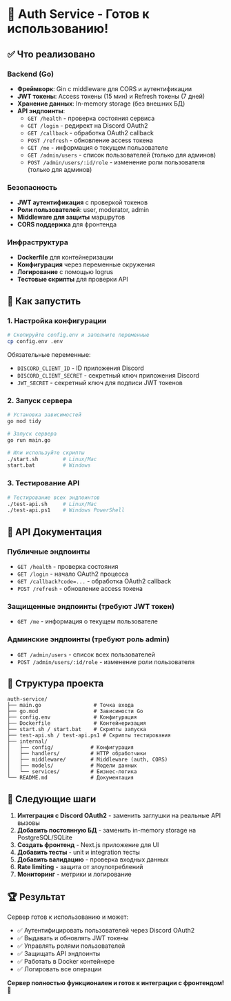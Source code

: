 # 🎉 Auth Service - Готов к использованию!

## ✅ Что реализовано

### Backend (Go)

- **Фреймворк**: Gin с middleware для CORS и аутентификации
- **JWT токены**: Access токены (15 мин) и Refresh токены (7 дней)
- **Хранение данных**: In-memory storage (без внешних БД)
- **API эндпоинты**:
  - `GET /health` - проверка состояния сервиса
  - `GET /login` - редирект на Discord OAuth2
  - `GET /callback` - обработка OAuth2 callback
  - `POST /refresh` - обновление access токена
  - `GET /me` - информация о текущем пользователе
  - `GET /admin/users` - список пользователей (только для админов)
  - `POST /admin/users/:id/role` - изменение роли пользователя (только для админов)

### Безопасность

- **JWT аутентификация** с проверкой токенов
- **Роли пользователей**: user, moderator, admin
- **Middleware для защиты** маршрутов
- **CORS поддержка** для фронтенда

### Инфраструктура

- **Dockerfile** для контейнеризации
- **Конфигурация** через переменные окружения
- **Логирование** с помощью logrus
- **Тестовые скрипты** для проверки API

## 🚀 Как запустить

### 1. Настройка конфигурации

```bash
# Скопируйте config.env и заполните переменные
cp config.env .env
```

Обязательные переменные:

- `DISCORD_CLIENT_ID` - ID приложения Discord
- `DISCORD_CLIENT_SECRET` - секретный ключ приложения Discord
- `JWT_SECRET` - секретный ключ для подписи JWT токенов

### 2. Запуск сервера

```bash
# Установка зависимостей
go mod tidy

# Запуск сервера
go run main.go

# Или используйте скрипты
./start.sh        # Linux/Mac
start.bat         # Windows
```

### 3. Тестирование API

```bash
# Тестирование всех эндпоинтов
./test-api.sh     # Linux/Mac
./test-api.ps1    # Windows PowerShell
```

## 📡 API Документация

### Публичные эндпоинты

- `GET /health` - проверка состояния
- `GET /login` - начало OAuth2 процесса
- `GET /callback?code=...` - обработка OAuth2 callback
- `POST /refresh` - обновление access токена

### Защищенные эндпоинты (требуют JWT токен)

- `GET /me` - информация о текущем пользователе

### Админские эндпоинты (требуют роль admin)

- `GET /admin/users` - список всех пользователей
- `POST /admin/users/:id/role` - изменение роли пользователя

## 🔧 Структура проекта

```
auth-service/
├── main.go                 # Точка входа
├── go.mod                  # Зависимости Go
├── config.env              # Конфигурация
├── Dockerfile              # Контейнеризация
├── start.sh / start.bat    # Скрипты запуска
├── test-api.sh / test-api.ps1 # Скрипты тестирования
├── internal/
│   ├── config/            # Конфигурация
│   ├── handlers/          # HTTP обработчики
│   ├── middleware/        # Middleware (auth, CORS)
│   ├── models/            # Модели данных
│   └── services/          # Бизнес-логика
└── README.md              # Документация
```

## 🎯 Следующие шаги

1. **Интеграция с Discord OAuth2** - заменить заглушки на реальные API вызовы
2. **Добавить постоянную БД** - заменить in-memory storage на PostgreSQL/SQLite
3. **Создать фронтенд** - Next.js приложение для UI
4. **Добавить тесты** - unit и integration тесты
5. **Добавить валидацию** - проверка входных данных
6. **Rate limiting** - защита от злоупотреблений
7. **Мониторинг** - метрики и логирование

## 🏆 Результат

Сервер готов к использованию и может:

- ✅ Аутентифицировать пользователей через Discord OAuth2
- ✅ Выдавать и обновлять JWT токены
- ✅ Управлять ролями пользователей
- ✅ Защищать API эндпоинты
- ✅ Работать в Docker контейнере
- ✅ Логировать все операции

**Сервер полностью функционален и готов к интеграции с фронтендом!** 🚀
